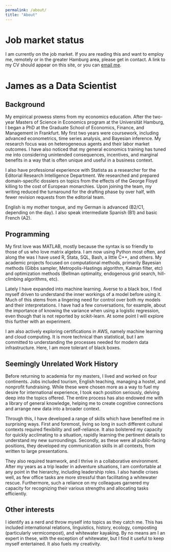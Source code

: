 ```yaml
---
permalink: /about/
title: "About"
---
```

# Job market status
I am currently on the job market. If you are reading this and want to employ me, remotely or in the greater Hamburg area, please get in contact. A link to my CV should appear on this site, or you can [email me](mailto:jimbodonahue@gmail.com).

# James as a Data Scientist

## Background
My empirical prowess stems from my economics education. After the two-year Masters of Science in Economics program at the Universität Hamburg, I began a PhD at the Graduate School of Economics, Finance, and Management in Frankfurt. My first two years were coursework, including advanced econometrics, time series analysis, and Bayesian inference. My research focus was on heterogeneous agents and their labor market outcomes. I have also noticed that my general economics training has tuned me into considering unintended consequences, incentives, and marginal benefits in a way that is often unique and useful in a business context.

I also have professional experience with Statista as a researcher for the Editorial Research Intelligence Department. We researched and prepared domain-specific dossiers on topics from the effects of the George Floyd killing to the cost of European monarchies. Upon joining the team, my writing reduced the turnaround for the drafting phase by over half, with fewer revision requests from the editorial team.

English is my mother tongue, and my German is advanced (B2/C1, depending on the day). I also speak intermediate Spanish (B1) and basic French (A2).

## Programming
My first love was MATLAB, mostly because the syntax is so friendly to those of us who love matrix algebra. I am now using Python most often, and along the was I have used R, Stata, SQL, Bash, a little C++, and others. My academic projects focused on computational methods, primarily Bayesian methods (Gibbs sampler, Metropolis-Hastings algorithm, Kalman filter, etc) and optimization methods (Bellman optimality, endogenous grid search, hill-climbing algorithms, etc).

Lately I have expanded into machine learning. Averse to a black box, I find myself driven to understand the inner workings of a model before using it. Much of this stems from a lingering need for control over both my models and their interpretations. I have had a few conversations, for example, about the importance of knowing the variance when using a logistic regression, even though that is not reported by scikit-learn. At some point I will explore this further with an experiment.

I am also actively exploring certifications in AWS, namely machine learning and cloud computing. It is more technical than statistical, but I am committed to understanding the processes needed for modern data infrastructure. Here, I am more tolerant of black boxes.


## Seemingly Unrelated Work History
Before returning to academia for my masters, I lived and worked on four continents. Jobs included tourism, English teaching, managing a hostel, and nonprofit fundraising. While these were chosen more as a way to fuel my desire for international experience, I took each position seriously, delving deep into the topics offered. The entire process has also endowed me with a library of general knowledge, helping me to create cognitive connections and arrange new data into a broader context.

Through this, I have developed a range of skills which have benefited me in surprising ways. First and foremost, living so long in such different cultural contexts required flexibility and self-reliance. It also bolstered my capacity for quickly acclimating to a situation, rapidly learning the pertinent details to understand my new surroundings. Secondly, as these were all public-facing positions, they developed my communication skills in all contexts, from written to large presentations.

They also required teamwork, and I thrive in a collaborative environment. After my years as a trip leader in adventure situations, I am comfortable at any point in the hierarchy, including leadership roles. I also handle crises well, as few office tasks are more stressful than facilitating a whitewater rescue. Furthermore, such a reliance on my colleagues garnered my capacity for recognizing their various strengths and allocating tasks efficiently.

## Other interests
I identify as a nerd and throw myself into topics as they catch me. This has included international relations, linguistics, history, ecology, composting (particularly vermicompost), and whitewater kayaking. By no means am I an expert in these, with the exception of whitewater, but I find it useful to keep myself entertained. It also fuels my creativity.
